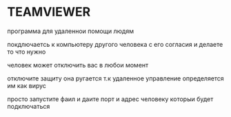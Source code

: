 # TEAMVIEWER



программа для удаленнои помощи людям

покдлючаетсь к компьютеру другого человека с его согласия и делаете то что нужно


человек может отключить вас в любои момент

отключите защиту она ругается т.к удаленное управление определяется им как вирус

просто запустите фаил и даите порт и адрес человеку которыи будет подключаться
